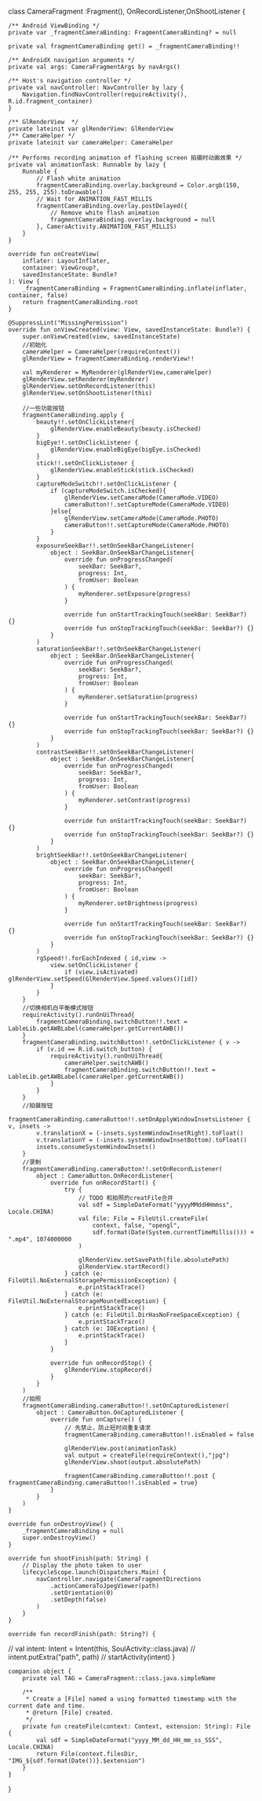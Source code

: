 class CameraFragment :Fragment(), OnRecordListener,OnShootListener {

    /** Android ViewBinding */
    private var _fragmentCameraBinding: FragmentCameraBinding? = null

    private val fragmentCameraBinding get() = _fragmentCameraBinding!!

    /** AndroidX navigation arguments */
    private val args: CameraFragmentArgs by navArgs()

    /** Host's navigation controller */
    private val navController: NavController by lazy {
        Navigation.findNavController(requireActivity(), R.id.fragment_container)
    }

    /** GlRenderView  */
    private lateinit var glRenderView: GlRenderView
    /** CameraHelper */
    private lateinit var cameraHelper: CameraHelper

    /** Performs recording animation of flashing screen 拍摄时动画效果 */
    private val animationTask: Runnable by lazy {
        Runnable {
            // Flash white animation
            fragmentCameraBinding.overlay.background = Color.argb(150, 255, 255, 255).toDrawable()
            // Wait for ANIMATION_FAST_MILLIS
            fragmentCameraBinding.overlay.postDelayed({
                // Remove white flash animation
                fragmentCameraBinding.overlay.background = null
            }, CameraActivity.ANIMATION_FAST_MILLIS)
        }
    }

    override fun onCreateView(
        inflater: LayoutInflater,
        container: ViewGroup?,
        savedInstanceState: Bundle?
    ): View {
        _fragmentCameraBinding = FragmentCameraBinding.inflate(inflater, container, false)
        return fragmentCameraBinding.root
    }

    @SuppressLint("MissingPermission")
    override fun onViewCreated(view: View, savedInstanceState: Bundle?) {
        super.onViewCreated(view, savedInstanceState)
        //初始化
        cameraHelper = CameraHelper(requireContext())
        glRenderView = fragmentCameraBinding.renderView!!

        val myRenderer = MyRenderer(glRenderView,cameraHelper)
        glRenderView.setRenderer(myRenderer)
        glRenderView.setOnRecordListener(this)
        glRenderView.setOnShootListener(this)

        //一些功能按钮
        fragmentCameraBinding.apply {
            beauty!!.setOnClickListener{
                glRenderView.enableBeauty(beauty.isChecked)
            }
            bigEye!!.setOnClickListener {
                glRenderView.enableBigEye(bigEye.isChecked)
            }
            stick!!.setOnClickListener {
                glRenderView.enableStick(stick.isChecked)
            }
            captureModeSwitch!!.setOnClickListener {
                if (captureModeSwitch.isChecked){
                    glRenderView.setCameraMode(CameraMode.VIDEO)
                    cameraButton!!.setCaptureMode(CameraMode.VIDEO)
                }else{
                    glRenderView.setCameraMode(CameraMode.PHOTO)
                    cameraButton!!.setCaptureMode(CameraMode.PHOTO)
                }
            }
            exposureSeekBar!!.setOnSeekBarChangeListener(
                object : SeekBar.OnSeekBarChangeListener{
                    override fun onProgressChanged(
                        seekBar: SeekBar?,
                        progress: Int,
                        fromUser: Boolean
                    ) {
                        myRenderer.setExposure(progress)
                    }

                    override fun onStartTrackingTouch(seekBar: SeekBar?) {}
                    override fun onStopTrackingTouch(seekBar: SeekBar?) {}
                }
            )
            saturationSeekBar!!.setOnSeekBarChangeListener(
                object : SeekBar.OnSeekBarChangeListener{
                    override fun onProgressChanged(
                        seekBar: SeekBar?,
                        progress: Int,
                        fromUser: Boolean
                    ) {
                        myRenderer.setSaturation(progress)
                    }

                    override fun onStartTrackingTouch(seekBar: SeekBar?) {}
                    override fun onStopTrackingTouch(seekBar: SeekBar?) {}
                }
            )
            contrastSeekBar!!.setOnSeekBarChangeListener(
                object : SeekBar.OnSeekBarChangeListener{
                    override fun onProgressChanged(
                        seekBar: SeekBar?,
                        progress: Int,
                        fromUser: Boolean
                    ) {
                        myRenderer.setContrast(progress)
                    }

                    override fun onStartTrackingTouch(seekBar: SeekBar?) {}
                    override fun onStopTrackingTouch(seekBar: SeekBar?) {}
                }
            )
            brightSeekBar!!.setOnSeekBarChangeListener(
                object : SeekBar.OnSeekBarChangeListener{
                    override fun onProgressChanged(
                        seekBar: SeekBar?,
                        progress: Int,
                        fromUser: Boolean
                    ) {
                        myRenderer.setBrightness(progress)
                    }

                    override fun onStartTrackingTouch(seekBar: SeekBar?) {}
                    override fun onStopTrackingTouch(seekBar: SeekBar?) {}
                }
            )
            rgSpeed!!.forEachIndexed { id,view ->
                view.setOnClickListener {
                    if (view.isActivated) glRenderView.setSpeed(GlRenderView.Speed.values()[id])
                }
            }
        }
        //切换相机白平衡模式按钮
        requireActivity().runOnUiThread{
            fragmentCameraBinding.switchButton!!.text = LableLib.getAWBLabel(cameraHelper.getCurrentAWB())
        }
        fragmentCameraBinding.switchButton!!.setOnClickListener { v ->
            if (v.id == R.id.switch_button) {
                requireActivity().runOnUiThread{
                    cameraHelper.switchAWB()
                    fragmentCameraBinding.switchButton!!.text = LableLib.getAWBLabel(cameraHelper.getCurrentAWB())
                }
            }
        }
        //拍摄按钮
        fragmentCameraBinding.cameraButton!!.setOnApplyWindowInsetsListener { v, insets ->
            v.translationX = (-insets.systemWindowInsetRight).toFloat()
            v.translationY = (-insets.systemWindowInsetBottom).toFloat()
            insets.consumeSystemWindowInsets()
        }
        //录制
        fragmentCameraBinding.cameraButton!!.setOnRecordListener(
            object : CameraButton.OnRecordListener{
                override fun onRecordStart() {
                    try {
                        // TODO 和拍照的creatFile合并
                        val sdf = SimpleDateFormat("yyyyMMddHHmmss", Locale.CHINA)
                        val file: File = FileUtil.createFile(
                            context, false, "opengl",
                            sdf.format(Date(System.currentTimeMillis())) + ".mp4", 1074000000
                        )

                        glRenderView.setSavePath(file.absolutePath)
                        glRenderView.startRecord()
                    } catch (e: FileUtil.NoExternalStoragePermissionException) {
                        e.printStackTrace()
                    } catch (e: FileUtil.NoExternalStorageMountedException) {
                        e.printStackTrace()
                    } catch (e: FileUtil.DirHasNoFreeSpaceException) {
                        e.printStackTrace()
                    } catch (e: IOException) {
                        e.printStackTrace()
                    }
                }

                override fun onRecordStop() {
                    glRenderView.stopRecord()
                }
            }
        )
        //拍照
        fragmentCameraBinding.cameraButton!!.setOnCapturedListener(
            object : CameraButton.OnCapturedListener {
                override fun onCapture() {
                    // 先禁止，防止短时间重复请求
                    fragmentCameraBinding.cameraButton!!.isEnabled = false

                    glRenderView.post(animationTask)
                    val output = createFile(requireContext(),"jpg")
                    glRenderView.shoot(output.absolutePath)

                    fragmentCameraBinding.cameraButton!!.post { fragmentCameraBinding.cameraButton!!.isEnabled = true}
                }
            }
        )
    }

    override fun onDestroyView() {
        _fragmentCameraBinding = null
        super.onDestroyView()
    }

    override fun shootFinish(path: String) {
        // Display the photo taken to user
        lifecycleScope.launch(Dispatchers.Main) {
            navController.navigate(CameraFragmentDirections
                .actionCameraToJpegViewer(path)
                .setOrientation(0)
                .setDepth(false)
            )
        }
    }

    override fun recordFinish(path: String?) {
//        val intent: Intent = Intent(this, SoulActivity::class.java)
//        intent.putExtra("path", path)
//        startActivity(intent)
    }

    companion object {
        private val TAG = CameraFragment::class.java.simpleName

        /**
         * Create a [File] named a using formatted timestamp with the current date and time.
         * @return [File] created.
         */
        private fun createFile(context: Context, extension: String): File {
            val sdf = SimpleDateFormat("yyyy_MM_dd_HH_mm_ss_SSS", Locale.CHINA)
            return File(context.filesDir, "IMG_${sdf.format(Date())}.$extension")
        }
    }
}
